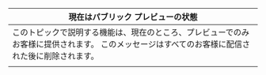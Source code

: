 |現在はパブリック プレビューの状態|
|--|
|このトピックで説明する機能は、現在のところ、プレビューでのみお客様に提供されます。 このメッセージはすべてのお客様に配信された後に削除されます。|
| |
